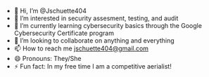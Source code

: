 - 👋 Hi, I’m @Jschuette404
- 👀 I’m interested in security assesment, testing, and audit
- 🌱 I’m currently learning cybersecurity basics through the Google Cybersecurity Certificate program 
- 💞️ I’m looking to collaborate on anything and everything
- 📫 How to reach me jschuette404@gmail.com
- 😄 Pronouns: They/She
- ⚡ Fun fact: In my free time I am a competitive aerialist!

<!---
Jschuette404/Jschuette404 is a ✨ special ✨ repository because its `README.md` (this file) appears on your GitHub profile.
You can click the Preview link to take a look at your changes.
--->
